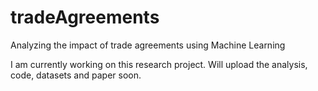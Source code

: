 # tradeAgreements
Analyzing the impact of trade agreements using Machine Learning

I am currently working on this research project.
Will upload the analysis, code, datasets and paper soon.
